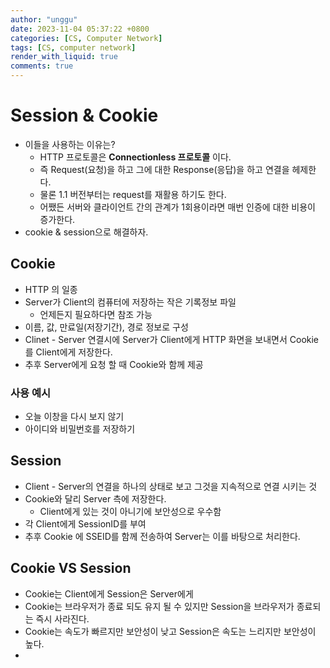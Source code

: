 ```yaml
---
author: "unggu"
date: 2023-11-04 05:37:22 +0800
categories: [CS, Computer Network]
tags: [CS, computer network]
render_with_liquid: true
comments: true
---
```

# Session & Cookie

- 이들을 사용하는 이유는?
    - HTTP 프로토콜은 **Connectionless 프로토콜** 이다.
    - 즉 Request(요청)을 하고 그에 대한 Response(응답)을 하고 연결을 헤제한다.
    - 물론 1.1 버전부터는 request를 재활용 하기도 한다.
    - 어쨌든 서버와 클라이언트 간의 관계가 1회용이라면 매번 인증에 대한 비용이 증가한다.
- cookie & session으로 해결하자.

## Cookie

- HTTP 의 일종
- Server가 Client의 컴퓨터에 저장하는 작은 기록정보 파일
    - 언제든지 필요하다면 참조 가능
- 이름, 값, 만료일(저장기간), 경로 정보로 구성
- Clinet - Server 연결시에 Server가 Client에게 HTTP 화면을 보내면서 Cookie를 Client에게 저장한다.
- 추후 Server에게 요청 할 때 Cookie와 함께 제공

### 사용 예시

- 오늘 이창을 다시 보지 않기
- 아이디와 비밀번호를 저장하기

## Session

- Client - Server의 연결을 하나의 상태로 보고 그것을 지속적으로 연결 시키는 것
- Cookie와 달리 Server 측에 저장한다.
    - Client에게 있는 것이 아니기에 보안성으로 우수함
- 각 Client에게 SessionID를 부여
- 추후 Cookie 에 SSEID를 함께 전송하여 Server는 이를 바탕으로 처리한다.

## Cookie VS Session

- Cookie는 Client에게 Session은 Server에게
- Cookie는 브라우저가 종료 되도 유지 될 수 있지만 Session을 브라우저가 종료되는 즉시 사라진다.
- Cookie는 속도가 빠르지만 보안성이 낮고 Session은 속도는 느리지만 보안성이 높다.
-